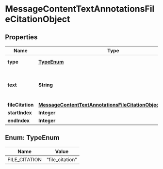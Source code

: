 # MessageContentTextAnnotationsFileCitationObject

## Properties
Name | Type | Description | Notes
------------ | ------------- | ------------- | -------------
**type** | [**TypeEnum**](#TypeEnum) | Always &#x60;file_citation&#x60;. | 
**text** | **String** | The text in the message content that needs to be replaced. | 
**fileCitation** | [**MessageContentTextAnnotationsFileCitationObjectFileCitation**](MessageContentTextAnnotationsFileCitationObjectFileCitation.md) |  | 
**startIndex** | **Integer** |  | 
**endIndex** | **Integer** |  | 

<a name="TypeEnum"></a>
## Enum: TypeEnum
Name | Value
---- | -----
FILE_CITATION | &quot;file_citation&quot;

